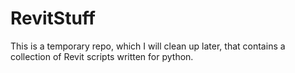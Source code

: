 # RevitStuff
This is a temporary repo, which I will clean up later, that contains a collection of Revit scripts written for python.
